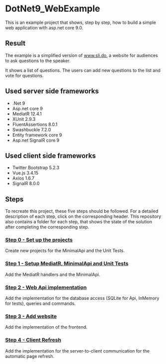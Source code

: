 # DotNet9_WebExample

This is an example project that shows, step by step, how to build a simple web application with asp.net core 9.0. 

## Result

The example is a simplified version of www.sli.do, a website for audiences to ask questions to the speaker.

It shows a list of questions. The users can add new questions to the list and vote for questions. 

## Used server side frameworks

* .Net 9
* Asp.net core 9
* MediatR 12.4.1
* XUnit 2.9.3
* FluentAssertions 8.0.1
* Swashbuckle 7.2.0
* Entity framework core 9
* Asp.net SignalR core 9

## Used client side frameworks
* Twitter Bootstrap 5.2.3
* Vue.js 3.4.15
* Axios 1.6.7
* SignalR 8.0.0
 
## Steps

To recreate this project, these five steps should be followed. For a detailed description of each step, click on the corresponding header. This repository also contains a folder for each step, that shows the state of the solution after completing the corresponding step.

### [Step 0 - Set up the projects](Step0.md)

Create new projects for the MinimalApi and the Unit Tests.

### [Step 1 - Setup MediatR, MinimalApi and Unit Tests](Step1.md)

Add the MediatR handlers and the MinimalApi.

### [Step 2 - Web Api implementation](Step2.md)

Add the implementation for the database access (SQLite for Api, InMemory for tests), queries and commands.

### [Step 3 - Add website](Step3.md)

Add the implementation of the frontend.

### [Step 4 - Client Refresh](Step4.md)

Add the implementation for the server-to-client communication for the automatic page refresh.
